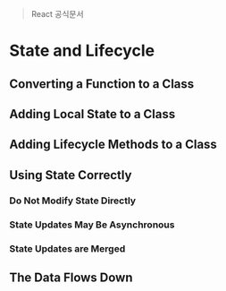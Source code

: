 > React 공식문서

# State and Lifecycle


## Converting a Function to a Class


## Adding Local State to a Class


## Adding Lifecycle Methods to a Class


## Using State Correctly

### Do Not Modify State Directly

### State Updates May Be Asynchronous

### State Updates are Merged


## The Data Flows Down
